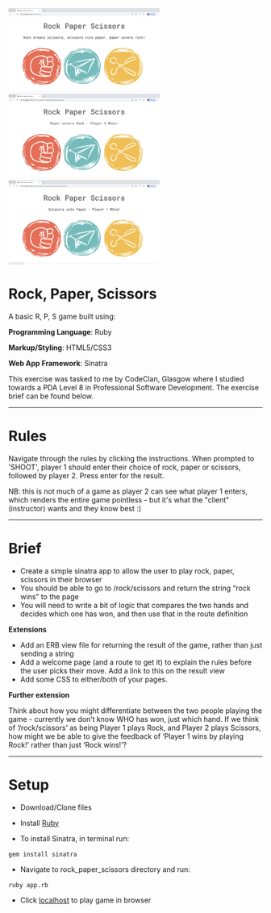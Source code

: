 <img src="https://github.com/CrugBarat/my_files/blob/master/rps/rps1.png" width="300"> <img src="https://github.com/CrugBarat/my_files/blob/master/rps/rps2.png" width="300"> <img src="https://github.com/CrugBarat/my_files/blob/master/rps/rps3.png" width="300">

# Rock, Paper, Scissors

A basic R, P, S game built using:

**Programming Language**: Ruby

**Markup/Styling**: HTML5/CSS3

**Web App Framework**: Sinatra

This exercise was tasked to me by CodeClan, Glasgow where I studied towards a PDA Level 8 in Professional Software Development. The exercise brief can be found below.

---

# Rules

Navigate through the rules by clicking the instructions. When prompted to 'SHOOT', player 1 should enter their choice of rock, paper or scissors, followed by player 2. Press enter for the result.

NB: this is not much of a game as player 2 can see what player 1 enters, which renders the entire game pointless - but it's what the "client" (instructor) wants and they know best :)

---

# Brief

- Create a simple sinatra app to allow the user to play rock, paper, scissors in their browser
- You should be able to go to /rock/scissors and return the string “rock wins” to the page
- You will need to write a bit of logic that compares the two hands and decides which one has won, and then use that in the route definition

**Extensions**

- Add an ERB view file for returning the result of the game, rather than just sending a string
- Add a welcome page (and a route to get it) to explain the rules before the user picks their move. Add a link to this on the result view
- Add some CSS to either/both of your pages.

**Further extension**

Think about how you might differentiate between the two people playing the game - currently we don’t know WHO has won, just which hand. If we think of ‘/rock/scissors’ as being Player 1 plays Rock, and Player 2 plays Scissors, how might we be able to give the feedback of ‘Player 1 wins by playing Rock!’ rather than just ‘Rock wins!’?

---

# Setup

- Download/Clone files

- Install [Ruby](https://www.ruby-lang.org/en/documentation/installation/)

- To install Sinatra, in terminal run:

```
gem install sinatra
```
- Navigate to rock_paper_scissors directory and run:

```
ruby app.rb
```
- Click [localhost](http://localhost:4567/rps-home) to play game in browser
